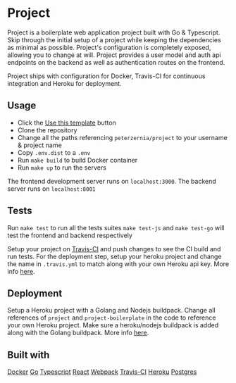 # Project

Project is a boilerplate web application project built with Go & Typescript. Skip through the initial setup of a project while keeping the dependencies as minimal as possible. Project's configuration is completely exposed, allowing you to change at will. Project provides a user model and auth api endpoints on the backend as well as authentication routes on the frontend.

Project ships with configuration for Docker, Travis-CI for continuous integration and Heroku for deployment.

## Usage

- Click the [Use this template](https://github.com/peterzernia/project/generate) button
- Clone the repository
- Change all the paths referencing `peterzernia/project` to your username & project name
- Copy `.env.dist` to a `.env`
- Run `make build` to build Docker container
- Run `make up` to run the servers

The frontend development server runs on `localhost:3000`.
The backend server runs on `localhost:8001`

## Tests

Run `make test` to run all the tests suites
`make test-js` and `make test-go` will test the frontend and backend respectively

Setup your project on [Travis-CI](https://travis-ci.org/) and push changes to see the CI build and run tests. For the deployment step, setup your heroku project and change the name in `.travis.yml` to match along with your own Heroku api key. More info [here](https://docs.travis-ci.com/user/deployment/heroku/).

## Deployment

Setup a Heroku project with a Golang and Nodejs buildpack. Change all references of `project` and `project-boilerplate` in the code to reference your own Heroku project. Make sure a heroku/nodejs buildpack is added along with the Golang buildpack. More info [here](https://devcenter.heroku.com/categories/deployment).

## Built with

[Docker](https://www.docker.com/)
[Go](https://golang.org/)
[Typescript](https://www.typescriptlang.org/)
[React](https://reactjs.org/)
[Webpack](https://webpack.js.org/)
[Travis-CI](https://travis-ci.org/)
[Heroku](https://www.heroku.com/)
[Postgres](https://www.postgresql.org/)

